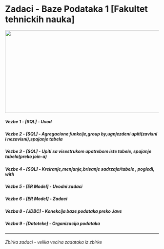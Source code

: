 # Zadaci - Baze Podataka 1 [Fakultet tehnickih nauka]

<p align="center">
  <img width="650" height="270" src="https://wpdatatables.com/wp-content/uploads/2018/10/20605.jpg">
</p>

##### Vezbe 1 - [SQL] - Uvod 
##### Vezbe 2 - [SQL] - Agregacione funkcije,group by,ugnjezdeni upiti(zavisni i nezavisni),spajanje tabela
##### Vezbe 3 - [SQL] - Upiti sa visestrukom upotrebom iste tabele, spajanje tabela(preko join-a)
##### Vezbe 4 - [SQL] - Kreiranje,menjanje,brisanje sadrzaja/tabele , pogledi, with
##### Vezbe 5 - [ER Model] - Uvodni zadaci
##### Vezbe 6 - [ER Model] - Zadaci
##### Vezba 8 - [JDBC] - Konekcija baze podataka preko Jave
##### Vezba 9 - [Datoteke] - Organizacija podataka
<hr>

###### Zbirka zadaci - velika vecina zadataka iz zbirke
